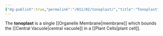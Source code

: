 ```yaml
---
{"dg-publish":true,"permalink":"/011/02/tonoplast/","title":"Tonoplast","tags":["BIOL412"]}
---
```


The **tonoplast** is a single [[Organelle Membrane\|membrane]] which bounds the [[Central Vacuole\|central vacuole]] in a [[Plant Cells\|plant cell]].